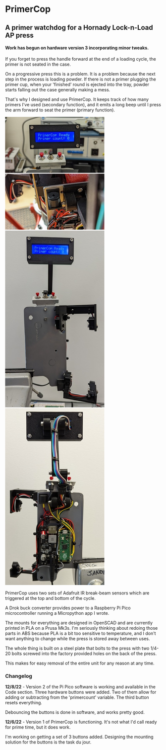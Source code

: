 # PrimerCop

## A primer watchdog for a Hornady Lock-n-Load AP press

#### Work has begun on hardware version 3 incorporating minor tweaks.

If you forget to press the handle forward at the end of a loading cycle, 
the primer is not seated in the case.  

On a progressive press this is a problem.
It is a problem because the next step in the process is loading powder.  If there 
is not a primer plugging the primer cup, when your 'finished' round is ejected 
into the tray, powder starts falling out the case generally making a mess.

That's why I designed and use PrimerCop.  It keeps track of how many primers I've 
used (secondary function), and it emits a long beep until I press the arm forward
to seat the primer (primary function).

[![PrimerCop display](./img/pc_display-vs.jpg "Introducing PrimerCop.")](./img/pc_display-s.jpg)
[![Closeup of the buzzer mount](./img/buzzer_mount-vs.jpg "Closeup of the buzzer mount.")](./img/buzzer_mount-s.jpg)
[![portrait front](./img/pc_port_front-vs.jpg "Version 1.5 portrait.")](./img/pc_port_front-s.jpg)
[![portrait back](./img/pc_port_back-vs.jpg "Version 1.5 portrait.")](./img/pc_port_back-s.jpg)

PrimerCop uses two sets of Adafruit IR break-beam sensors which are triggered 
at the top and bottom of the cycle.

A Drok buck converter provides power to a Raspberry Pi Pico microcontroller 
running a Micropython app I wrote.

The mounts for everything are designed in OpenSCAD and are currently printed
in PLA on a Prusa Mk3s.  I'm seriously thinking about redoing those parts in ABS 
because PLA is a bit too sensitive to temperature, and I don't want anything to 
change while the press is stored away between uses.

The whole thing is built on a steel plate that bolts to the press with two 1/4-20 
bolts screwed into the factory provided holes on the back of the press.

This makes for easy removal of the entire unit for any reason at any time.

### Changelog

**12/8/22** - Version 2 of the Pi Pico software is working and available in the Code
section.  Three hardware buttons were added. Two of them allow for adding or subtracting 
from the 'primercount' variable.  The third button resets everything.

Debouncing the buttons is done in software, and works pretty good.

**12/6/22** - Version 1 of PrimerCop is functioning.  It's not what I'd call ready
for prime time, but it does work.

I'm working on getting a set of 3 buttons added.  Designing the mounting
solution for the buttons is the task du jour.
